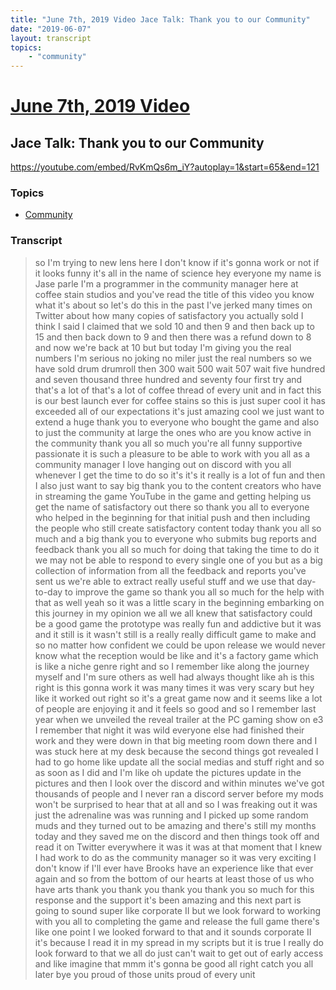 ```yaml
---
title: "June 7th, 2019 Video Jace Talk: Thank you to our Community"
date: "2019-06-07"
layout: transcript
topics:
    - "community"
---
```

# [June 7th, 2019 Video](../2019-06-07.md)
## Jace Talk: Thank you to our Community
https://youtube.com/embed/RvKmQs6m_iY?autoplay=1&start=65&end=121

### Topics
* [Community](../topics/community.md)

### Transcript

> so I'm trying to new lens here I don't know if it's gonna work or not if it looks funny it's all in the name of science hey everyone my name is Jase parle I'm a programmer in the community manager here at coffee stain studios and you've read the title of this video you know what it's about so let's do this in the past I've jerked many times on Twitter about how many copies of satisfactory you actually sold I think I said I claimed that we sold 10 and then 9 and then back up to 15 and then back down to 9 and then there was a refund down to 8 and now we're back at 10 but but today I'm giving you the real numbers I'm serious no joking no miler just the real numbers so we have sold drum drumroll then 300 wait 500 wait 507 wait five hundred and seven thousand three hundred and seventy four first try and that's a lot of that's a lot of coffee thread of every unit and in fact this is our best launch ever for coffee stains so this is just super cool it has exceeded all of our expectations it's just amazing cool we just want to extend a huge thank you to everyone who bought the game and also to just the community at large the ones who are you know active in the community thank you all so much you're all funny supportive passionate it is such a pleasure to be able to work with you all as a community manager I love hanging out on discord with you all whenever I get the time to do so it's it's it really is a lot of fun and then I also just want to say big thank you to the content creators who have in streaming the game YouTube in the game and getting helping us get the name of satisfactory out there so thank you all to everyone who helped in the beginning for that initial push and then including the people who still create satisfactory content today thank you all so much and a big thank you to everyone who submits bug reports and feedback thank you all so much for doing that taking the time to do it we may not be able to respond to every single one of you but as a big collection of information from all the feedback and reports you've sent us we're able to extract really useful stuff and we use that day-to-day to improve the game so thank you all so much for the help with that as well yeah so it was a little scary in the beginning embarking on this journey in my opinion we all we all knew that satisfactory could be a good game the prototype was really fun and addictive but it was and it still is it wasn't still is a really really difficult game to make and so no matter how confident we could be upon release we would never know what the reception would be like and it's a factory game which is like a niche genre right and so I remember like along the journey myself and I'm sure others as well had always thought like ah is this right is this gonna work it was many times it was very scary but hey like it worked out right so it's a great game now and it seems like a lot of people are enjoying it and it feels so good and so I remember last year when we unveiled the reveal trailer at the PC gaming show on e3 I remember that night it was wild everyone else had finished their work and they were down in that big meeting room down there and I was stuck here at my desk because the second things got revealed I had to go home like update all the social medias and stuff right and so as soon as I did and I'm like oh update the pictures update in the pictures and then I look over the discord and within minutes we've got thousands of people and I never ran a discord server before my mods won't be surprised to hear that at all and so I was freaking out it was just the adrenaline was was running and I picked up some random muds and they turned out to be amazing and there's still my months today and they saved me on the discord and then things took off and read it on Twitter everywhere it was it was at that moment that I knew I had work to do as the community manager so it was very exciting I don't know if I'll ever have Brooks have an experience like that ever again and so from the bottom of our hearts at least those of us who have arts thank you thank you thank you thank you so much for this response and the support it's been amazing and this next part is going to sound super like corporate II but we look forward to working with you all to completing the game and release the full game there's like one point I we looked forward to that and it sounds corporate II it's because I read it in my spread in my scripts but it is true I really do look forward to that we all do just can't wait to get out of early access and like imagine that mmm it's gonna be good all right catch you all later bye you proud of those units proud of every unit
